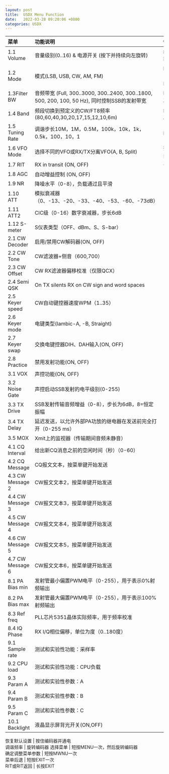 ```yaml
---
layout: post
title:  USDX Menu Function
date:   2022-03-28 09:20:06 +0800
categories: USDX
---
```


菜单 | 功能说明 | 快捷键操作
:- | :- | :-
1.1 Volume	| 音量级别(0..16) & 电源开关 (按下并持续向左旋转)						| 编码器按下+旋转
1.2 Mode	| 模式(LSB, USB, CW, AM, FM)									| EXIT短按一次（只能选择LSB,USB,CW）
1.3Filter BW	| 音频带宽 (Full, 300..3000, 300..2400, 300..1800, 500, 200, 100, 50 Hz), 同时控制SSB的发射带宽	| EXIT快速按两次
1.4 Band	| 频段切换到预定义的CW/FT8频率(80,60,40,30,20,17,15,12,10,6m)					| 编码器快速按两次
1.5 Tuning Rate	| 调谐步长10M，1M，0.5M，100k，10k，1k，0.5k，100，10，1					| 编码器短按一次
1.6 VFO Mode	| 选择不同的VFO或RX/TX分离VFO(A, B, Split)							| 按两次EXIT键并持续按压
1.7 RIT		| RX in transit (ON, OFF)									| 长按EXIT键
1.8 AGC		| 自动增益控制 (ON, OFF)	
1.9 NR		| 降噪水平（0-8），负载通过且平滑	
1.10 ATT	| 模拟衰减器（0、-13、-20、-33、-40、-53、-60、-73dB）	
1.11 ATT2	| CIC级（0-16）数字衰减器，步长6dB	
1.12 S-meter	| S仪表类型（OFF、dBm、S、S-bar）	
2.1 CW Decoder	| 启用/禁用CW解码器(ON, OFF)	
2.2 CW Tone	| CW滤波器+侧音（600,700）	
2.3 CW Offset	| CW RX滤波器偏移校准（仅限QCX）	
2.4 Semi QSK	| On TX silents RX on CW sign and word spaces	
2.5 Keyer speed	| CW自动键控器速度WPM（1..35）	
2.6 Keyer mode	| 电键类型(Iambic-A, -B, Straight)	
2.7 Keyer swap	| 交换电键控器DIH、DAH输入(ON, OFF)	
2.8 Practice	| 禁用发射功能(ON, OFF)	
3.1 VOX		| 声控功能(ON, OFF)	
3.2 Noise Gate	| 声控启动SSB发射的电平级别(0-255)	
3.3 TX Drive	| SSB发射传输音频增益（0-8），步长为6dB，8=恒定振幅	
3.4 TX Delay	| 延迟发送，以允许外部PA功放的继电器在发送前完全打开（0-255 ms）	
3.5 MOX		| Xmit上的监视器（传输期间音频未静音）	
4.1 CQ Interval	| 给出新CQ消息之前的空闲时间（秒）（0-60）	
4.2 CQ Message	| CQ报文文本，按菜单键开始发送	
4.3 CW Message 2	| CW报文文本2，按菜单键开始发送	
4.4 CW Message 3	| CW报文文本3，按菜单键开始发送	
4.5 CW Message 4	| CW报文文本4，按菜单键开始发送	
4.6 CW Message 5	| CW报文文本5，按菜单键开始发送	
4.7 CW Message 6	| CW报文文本6，按菜单键开始发送	
8.1 PA Bias min		| 发射管最小偏置PWM电平（0-255），用于表示0%射频输出	
8.2 PA Bias max	| 发射管最大偏置PWM电平（0-255），用于表示100%射频输出	
8.3 Ref freq	| PLL芯片5351晶体实际频率，用于频率校准	
8.4 IQ Phase	| RX I/Q相位偏移，单位为度（0..180度）	
9.1 Sample rate	| 测试和实验性功能：采样率	
9.2 CPU load	| 测试和实验性功能：CPU负载	
9.3 Param A	| 测试和实验性参数：A	
9.4 Param B	| 测试和实验性参数：B	
9.5 Param C	| 测试和实验性参数：C	
10.1 Backlight 	| 液晶显示屏背光开关(ON,OFF)	
		
恢复默认设置	| 按住编码器并通电	
调谐频率	| 旋转编码器	
选择菜单	| 短按MENU一次，然后旋转编码器	
确定调整菜单参数	| 短按MWNU一次	
菜单后退	| 短按EXIT一次	
RIT或RIT返回	| 长按EXIT	
